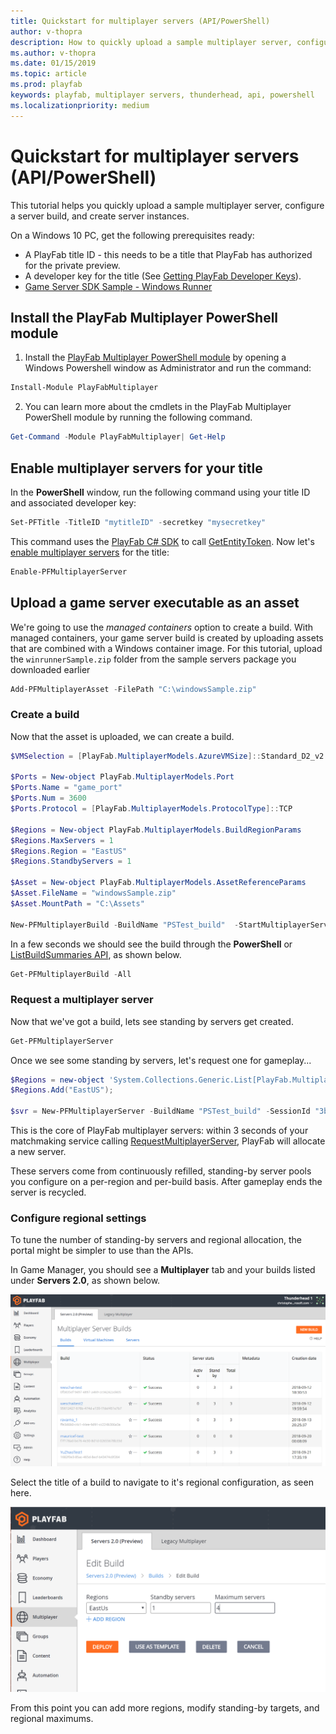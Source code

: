 ```yaml
---
title: Quickstart for multiplayer servers (API/PowerShell)
author: v-thopra
description: How to quickly upload a sample multiplayer server, configure a server build, and create server instances.
ms.author: v-thopra
ms.date: 01/15/2019
ms.topic: article
ms.prod: playfab
keywords: playfab, multiplayer servers, thunderhead, api, powershell
ms.localizationpriority: medium
---
```


# Quickstart for multiplayer servers (API/PowerShell)

This tutorial helps you quickly upload a sample multiplayer server, configure a server build, and create server instances.

On a Windows 10 PC, get the following prerequisites ready:

- A PlayFab title ID - this needs to be a title that PlayFab has authorized for the private preview.
- A developer key for the title (See [Getting PlayFab Developer Keys](../../config/gamemanager/getting-playfab-developer-keys.md)).
- [Game Server SDK Sample - Windows Runner](https://github.com/PlayFab/gsdkSamples/releases/)

## Install the PlayFab Multiplayer PowerShell module

1. Install the [PlayFab Multiplayer PowerShell module](https://www.powershellgallery.com/packages/PlayFabMultiplayer) by opening a Windows Powershell window as Administrator and run the command:

```powershell
Install-Module PlayFabMultiplayer
```

2. You can learn more about the cmdlets in the PlayFab Multiplayer PowerShell module by running the following command.

```powershell
Get-Command -Module PlayFabMultiplayer| Get-Help
```

## Enable multiplayer servers for your title

In the **PowerShell** window, run the following command using your title ID and associated developer key:

```powershell
Set-PFTitle -TitleID "mytitleID" -secretkey "mysecretkey"
```

This command uses the [PlayFab C# SDK](https://www.nuget.org/packages/PlayFabAllSDK/) to call [GetEntityToken](xref:titleid.playfabapi.com.authentication.authentication.getentitytoken). Now let's [enable multiplayer servers](xref:titleid.playfabapi.com.multiplayer.multiplayerserver.enablemultiplayerserversfortitle) for the title:

```powershell
Enable-PFMultiplayerServer
```

## Upload a game server executable as an asset

We're going to use the *managed containers* option to create a build. With managed containers, your game server build is created by uploading assets that are combined with a Windows container image. For this tutorial, upload the `winrunnerSample.zip` folder from the sample servers package you downloaded earlier

```powershell
Add-PFMultiplayerAsset -FilePath "C:\windowsSample.zip"
```

### Create a build

Now that the asset is uploaded, we can create a build.

```powershell  
$VMSelection = [PlayFab.MultiplayerModels.AzureVMSize]::Standard_D2_v2

$Ports = New-object PlayFab.MultiplayerModels.Port
$Ports.Name = "game_port"
$Ports.Num = 3600
$Ports.Protocol = [PlayFab.MultiplayerModels.ProtocolType]::TCP

$Regions = New-object PlayFab.MultiplayerModels.BuildRegionParams
$Regions.MaxServers = 1
$Regions.Region = "EastUS"
$Regions.StandbyServers = 1

$Asset = New-object PlayFab.MultiplayerModels.AssetReferenceParams
$Asset.FileName = "windowsSample.zip"
$Asset.MountPath = "C:\Assets"

New-PFMultiplayerBuild -BuildName "PSTest_build"  -StartMultiplayerServerCommand "C:\Assets\WindowsRunnerCSharp.exe" -Ports $Ports -VMSize $VMSelection -AssetReferences $Asset -MultiplayerServerCountPerVm 1 -RegionConfiguration $Regions
```

In a few seconds we should see the build through the **PowerShell** or [ListBuildSummaries API](xref:titleid.playfabapi.com.multiplayer.multiplayerserver.listbuildsummaries), as shown below.

```powershell
Get-PFMultiplayerBuild -All
```

### Request a multiplayer server

Now that we've got a build, lets see standing by servers get created.

```powershell
Get-PFMultiplayerServer
```

Once we see some standing by servers, let's request one for gameplay...

```powershell
$Regions = new-object 'System.Collections.Generic.List[PlayFab.MultiplayerModels.AzureRegion]'
$Regions.Add("EastUS");

$svr = New-PFMultiplayerServer -BuildName "PSTest_build" -SessionId "3bb5351f-363c-48f4-ba37-d14c12872fbc" -SessionCookie "test cookie" -PreferredRegions $Regions
```

This is the core of PlayFab multiplayer servers: within 3 seconds of your matchmaking service calling [RequestMultiplayerServer](xref:titleid.playfabapi.com.multiplayer.multiplayerserver.requestmultiplayerserver), PlayFab will allocate a new server.

These servers come from continuously refilled, standing-by server pools you configure on a per-region and per-build basis. After gameplay ends the server is recycled.

### Configure regional settings

To tune the number of standing-by servers and regional allocation, the portal might be simpler to use than the APIs.

In Game Manager, you should see a **Multiplayer** tab and your builds listed under **Servers 2.0**, as shown below.

![Game Manager - Thunderhead Table](media/tutorials/game-manager-thunderhead-table.png)

Select the title of a build to navigate to it's regional configuration, as seen here.

![Region Simple Input](media/tutorials/region-simple-input.png)

From this point you can add more regions, modify standing-by targets, and regional maximums.
